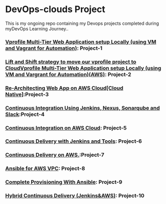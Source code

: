 # DevOps-clouds Project
 This is my ongoing repo containing my Devops projects completed during myDevOps Learning Journey..

### [Vprofile Multi-Tier Web Application setup Locally (using VM and Vagrant for Automation)](Vprofile%20Multi-Tier%20Web%20Application%20setup%20Locally%20%28using%20VM%20and%20Vagrant%20for%20Automation%29): Project-1

### [Lift and Shift strategy to move our vprofile project to CloudVprofile Multi-Tier Web Application setup Locally (using VM and Vargrant for Automation)(AWS)](Lift%20and%20Shift%20strategy%20to%20move%20our%20vprofile%20project%20to%20Cloud(AWS)): Project-2

### [Re-Architecting Web App on AWS Cloud[Cloud Native]](Re-Architecting%20Web%20App%20on%20AWS%20Cloud%5BCloud%20Native%5D):Project-3

### [Continuous Integration Using Jenkins, Nexus, Sonarqube and Slack](Continuous%20Integration%20Using%20Jenkins,%20Nexus,%20Sonarqube%20and%20Slack):Project-4

### [Continuous Integration on AWS Cloud](Continuous%20Integration%20on%20AWS%20Cloud): Project-5

### [Continuous Delivery with Jenkins and Tools](Continuous%20Delivery%20with%20Jenkins%20and%20Tools): Project-6

### [Continuous Delivery on AWS.](Continuous%20Delivery%20on%20AWS):Project-7

### [Ansible for AWS VPC](Ansible%20for%20AWS%20VPC): Project-8
### [Complete Provisioning With Ansible](Complete%20Provisioning%20With%20Ansible): Project-9

### [Hybrid Continuous Delivery (Jenkins&AWS)](Hybrid%20Continuous%20Delivery%20(Jenkins%26AWS)): Project-10


